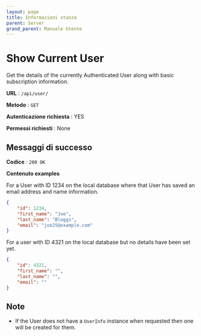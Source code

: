 ```yaml
---
layout: page
title: Informazioni stanza
parent: Server
grand_parent: Manuale Utente
---
```

# Show Current User

Get the details of the currently Authenticated User along with basic
subscription information.

**URL** : `/api/user/`

**Metodo** : `GET`

**Autenticazione richiesta** : YES

**Permessi richiesti** : None

## Messaggi di successo

**Codice** : `200 OK`

**Contenuto examples**

For a User with ID 1234 on the local database where that User has saved an
email address and name information.

```json
{
    "id": 1234,
    "first_name": "Joe",
    "last_name": "Bloggs",
    "email": "joe25@example.com"
}
```

For a user with ID 4321 on the local database but no details have been set yet.

```json
{
    "id": 4321,
    "first_name": "",
    "last_name": "",
    "email": ""
}
```

## Note

* If the User does not have a `UserInfo` instance when requested then one will
  be created for them.
